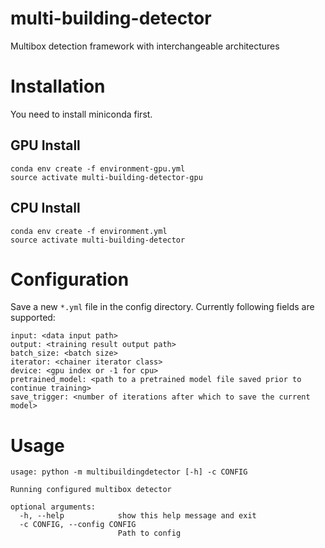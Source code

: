 # multi-building-detector
Multibox detection framework with interchangeable architectures

# Installation
You need to install miniconda first.

## GPU Install
```
conda env create -f environment-gpu.yml
source activate multi-building-detector-gpu

```

## CPU Install
```
conda env create -f environment.yml
source activate multi-building-detector

```


# Configuration
Save a new `*.yml` file in the config directory.
Currently following fields are supported:

```
input: <data input path>
output: <training result output path>
batch_size: <batch size>
iterator: <chainer iterator class>
device: <gpu index or -1 for cpu>
pretrained_model: <path to a pretrained model file saved prior to continue training>
save_trigger: <number of iterations after which to save the current model>
```

# Usage
```
usage: python -m multibuildingdetector [-h] -c CONFIG

Running configured multibox detector

optional arguments:
  -h, --help            show this help message and exit
  -c CONFIG, --config CONFIG
                        Path to config

```
